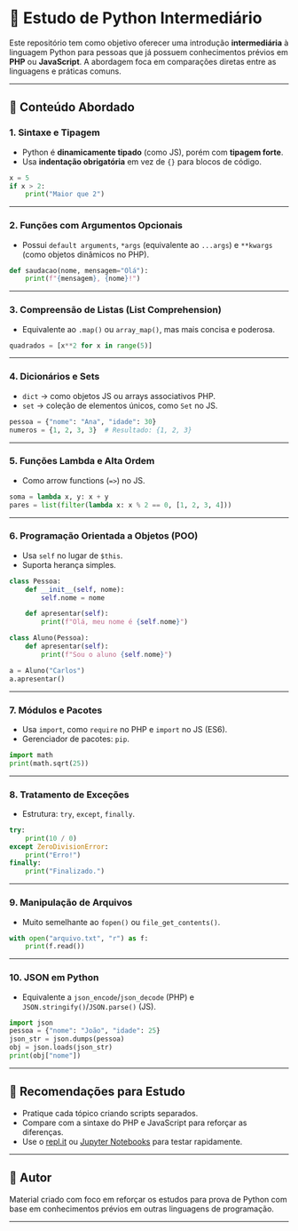 
# 🐍 Estudo de Python Intermediário

Este repositório tem como objetivo oferecer uma introdução **intermediária** à linguagem Python para pessoas que já possuem conhecimentos prévios em **PHP** ou **JavaScript**. A abordagem foca em comparações diretas entre as linguagens e práticas comuns.

---

## 🔖 Conteúdo Abordado

### 1. Sintaxe e Tipagem
- Python é **dinamicamente tipado** (como JS), porém com **tipagem forte**.
- Usa **indentação obrigatória** em vez de `{}` para blocos de código.

```python
x = 5
if x > 2:
    print("Maior que 2")
```

---

### 2. Funções com Argumentos Opcionais
- Possui `default arguments`, `*args` (equivalente ao `...args`) e `**kwargs` (como objetos dinâmicos no PHP).

```python
def saudacao(nome, mensagem="Olá"):
    print(f"{mensagem}, {nome}!")
```

---

### 3. Compreensão de Listas (List Comprehension)
- Equivalente ao `.map()` ou `array_map()`, mas mais concisa e poderosa.

```python
quadrados = [x**2 for x in range(5)]
```

---

### 4. Dicionários e Sets
- `dict` → como objetos JS ou arrays associativos PHP.
- `set` → coleção de elementos únicos, como `Set` no JS.

```python
pessoa = {"nome": "Ana", "idade": 30}
numeros = {1, 2, 3, 3}  # Resultado: {1, 2, 3}
```

---

### 5. Funções Lambda e Alta Ordem
- Como arrow functions (`=>`) no JS.

```python
soma = lambda x, y: x + y
pares = list(filter(lambda x: x % 2 == 0, [1, 2, 3, 4]))
```

---

### 6. Programação Orientada a Objetos (POO)
- Usa `self` no lugar de `$this`.
- Suporta herança simples.

```python
class Pessoa:
    def __init__(self, nome):
        self.nome = nome

    def apresentar(self):
        print(f"Olá, meu nome é {self.nome}")

class Aluno(Pessoa):
    def apresentar(self):
        print(f"Sou o aluno {self.nome}")

a = Aluno("Carlos")
a.apresentar()
```

---

### 7. Módulos e Pacotes
- Usa `import`, como `require` no PHP e `import` no JS (ES6).
- Gerenciador de pacotes: `pip`.

```python
import math
print(math.sqrt(25))
```

---

### 8. Tratamento de Exceções
- Estrutura: `try`, `except`, `finally`.

```python
try:
    print(10 / 0)
except ZeroDivisionError:
    print("Erro!")
finally:
    print("Finalizado.")
```

---

### 9. Manipulação de Arquivos
- Muito semelhante ao `fopen()` ou `file_get_contents()`.

```python
with open("arquivo.txt", "r") as f:
    print(f.read())
```

---

### 10. JSON em Python
- Equivalente a `json_encode`/`json_decode` (PHP) e `JSON.stringify()`/`JSON.parse()` (JS).

```python
import json
pessoa = {"nome": "João", "idade": 25}
json_str = json.dumps(pessoa)
obj = json.loads(json_str)
print(obj["nome"])
```

---

## 🚀 Recomendações para Estudo

- Pratique cada tópico criando scripts separados.
- Compare com a sintaxe do PHP e JavaScript para reforçar as diferenças.
- Use o [repl.it](https://replit.com/) ou [Jupyter Notebooks](https://jupyter.org/) para testar rapidamente.

---

## 📌 Autor
Material criado com foco em reforçar os estudos para prova de Python com base em conhecimentos prévios em outras linguagens de programação.

---
